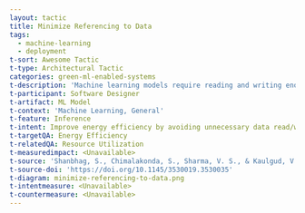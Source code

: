 ```yaml
---
layout: tactic
title: Minimize Referencing to Data
tags:
  - machine-learning
  - deployment
t-sort: Awesome Tactic
t-type: Architectural Tactic
categories: green-ml-enabled-systems
t-description: 'Machine learning models require reading and writing enormous amounts of data in the ML workflow. Reading data means retrieving information from storage, while writing data means storing or updating the information. These operations may increase unnecessary data movements and memory usage, which influence the energy consumption of computing. To avoid non-essential referencing of data, reading and writing operations must be designed carefully.'
t-participant: Software Designer
t-artifact: ML Model
t-context: 'Machine Learning, General'
t-feature: Inference
t-intent: Improve energy efficiency by avoiding unnecessary data read/write operations
t-targetQA: Energy Efficiency
t-relatedQA: Resource Utilization
t-measuredimpact: <Unavailable>
t-source: 'Shanbhag, S., Chimalakonda, S., Sharma, V. S., & Kaulgud, V. (2022, June). Shriram Shanbhag, Sridhar Chimalakonda, Vibhu Saujanya Sharma, and Vikrant Kaulgud. 2022. Towards a Catalog of Energy Patterns in Deep Learning Development. In Proceedings of the International Conference on Evaluation and Assessment in Software Engineering 2022. 150–159.'
t-source-doi: 'https://doi.org/10.1145/3530019.3530035'
t-diagram: minimize-referencing-to-data.png
t-intentmeasure: <Unavailable>
t-countermeasure: <Unavailable>
---
```

